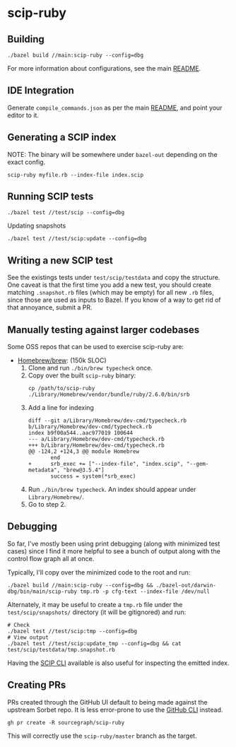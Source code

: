 # scip-ruby

## Building

```
./bazel build //main:scip-ruby --config=dbg
```

For more information about configurations, see the main [README](./README.md).

## IDE Integration

Generate `compile_commands.json` as per the main [README](./README.md),
and point your editor to it.

## Generating a SCIP index

NOTE: The binary will be somewhere under `bazel-out` depending on the exact config.

```
scip-ruby myfile.rb --index-file index.scip
```

## Running SCIP tests

```
./bazel test //test/scip --config=dbg
```

Updating snapshots

```
./bazel test //test/scip:update --config=dbg
```

## Writing a new SCIP test

See the existings tests under `test/scip/testdata`
and copy the structure. One caveat is that the first time
you add a new test, you should create matching `.snapshot.rb` files
(which may be empty) for all new `.rb` files,
since those are used as inputs to Bazel.
If you know of a way to get rid of that annoyance, submit a PR.

## Manually testing against larger codebases

Some OSS repos that can be used to exercise scip-ruby are:
- [Homebrew/brew](https://github.com/Homebrew/brew): (150k SLOC)
  1. Clone and run `./bin/brew typecheck` once.
  2. Copy over the built `scip-ruby` binary:
      ```
      cp /path/to/scip-ruby ./Library/Homebrew/vendor/bundle/ruby/2.6.0/bin/srb
      ```
  3. Add a line for indexing 
      ```
      diff --git a/Library/Homebrew/dev-cmd/typecheck.rb b/Library/Homebrew/dev-cmd/typecheck.rb
      index b9f00a544..aac977019 100644
      --- a/Library/Homebrew/dev-cmd/typecheck.rb
      +++ b/Library/Homebrew/dev-cmd/typecheck.rb
      @@ -124,2 +124,3 @@ module Homebrew
             end
      +      srb_exec += ["--index-file", "index.scip", "--gem-metadata", "brew@3.5.4"]
             success = system(*srb_exec)
      ```
  4. Run `./bin/brew typecheck`. An index should appear under `Library/Homebrew/`.
  5. Go to step 2.

## Debugging

So far, I've mostly been using print debugging
(along with minimized test cases)
since I find it more helpful to see a bunch of output
along with the control flow graph all at once.

Typically, I'll copy over the minimized code
to the root and run:

```
./bazel build //main:scip-ruby --config=dbg && ./bazel-out/darwin-dbg/bin/main/scip-ruby tmp.rb -p cfg-text --index-file /dev/null
```

Alternately, it may be useful to create a `tmp.rb`
file under the `test/scip/snapshots/` directory
(it will be gitignored) and run:

```
# Check
./bazel test //test/scip:tmp --config=dbg
# View output
./bazel test //test/scip:update_tmp --config=dbg && cat test/scip/testdata/tmp.snapshot.rb
```

Having the [SCIP CLI](https://github.com/sourcegraph/scip) available
is also useful for inspecting the emitted index.

## Creating PRs

PRs created through the GitHub UI default to being made
against the upstream Sorbet repo. It is less error-prone
to use the [GitHub CLI](https://cli.github.com/) instead.

```
gh pr create -R sourcegraph/scip-ruby
```

This will correctly use the `scip-ruby/master` branch as the target.
